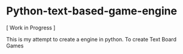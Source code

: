 # Python-text-based-game-engine
[ Work in Progress ]

This is my attempt to create a engine in python. To create Text Board Games
